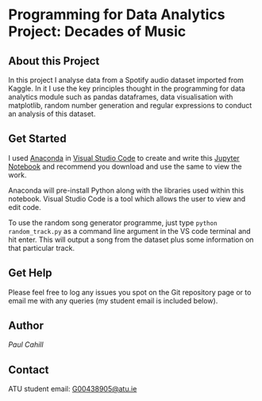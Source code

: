 # Programming for Data Analytics Project: Decades of Music

## About this Project
In this project I analyse data from a Spotify audio dataset imported from Kaggle. In it I use the key principles thought in the programming for data analytics module such as pandas dataframes, data visualisation with matplotlib, random number generation and regular expressions to conduct an analysis of this dataset.

## Get Started
I used [Anaconda](https://www.anaconda.com/download) in [Visual Studio Code](https://code.visualstudio.com/download) to create and write this [Jupyter Notebook](https://realpython.com/jupyter-notebook-introduction/) and recommend you download and use the same to view the work.

Anaconda will pre-install Python along with the libraries used within this notebook. Visual Studio Code is a tool which allows the user to view and edit code.

To use the random song generator programme, just type `python random_track.py` as a command line argument in the VS code terminal and hit enter. This will output a song from the dataset plus some information on that particular track.

## Get Help
Please feel free to log any issues you spot on the Git repository page or to email me with any queries (my student email is included below).

## Author
*Paul Cahill*

## Contact
ATU student email: G00438905@atu.ie